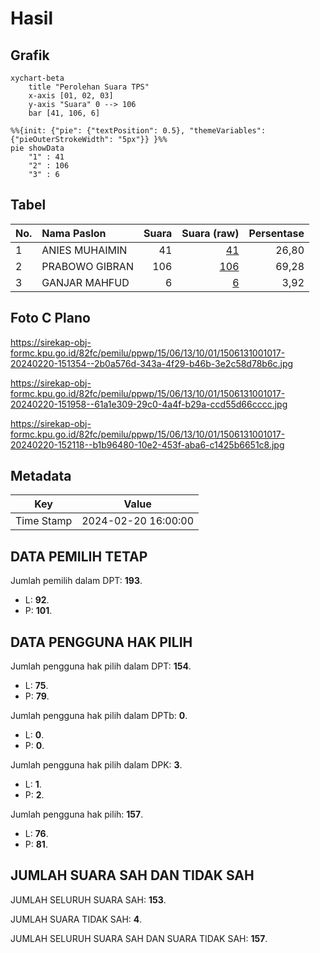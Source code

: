 # Hasil

## Grafik

```mermaid
xychart-beta
    title "Perolehan Suara TPS"
    x-axis [01, 02, 03]
    y-axis "Suara" 0 --> 106
    bar [41, 106, 6]
```

```mermaid
%%{init: {"pie": {"textPosition": 0.5}, "themeVariables": {"pieOuterStrokeWidth": "5px"}} }%%
pie showData
    "1" : 41
    "2" : 106
    "3" : 6
```

## Tabel

| No. | Nama Paslon    | Suara | Suara (raw) | Persentase |
|:--- |:-------------- | -----:| -----------:| ----------:|
| 1   | ANIES MUHAIMIN | 41    | [41][p-1]   | 26,80      |
| 2   | PRABOWO GIBRAN | 106   | [106][p-2]  | 69,28      |
| 3   | GANJAR MAHFUD  | 6     | [6][p-3]    | 3,92       |


[p-1]: https://github.com/gigit-pemilu/pemilu-2024-15-jambi/blob/main/pilpres/hitung-suara/sub/15-jambi/sub/06-tanjung-jabung-barat/sub/13-senyerang/sub/1001-senyerang/sub/017-tps/sub/paslon-1.txt
[p-2]: https://github.com/gigit-pemilu/pemilu-2024-15-jambi/blob/main/pilpres/hitung-suara/sub/15-jambi/sub/06-tanjung-jabung-barat/sub/13-senyerang/sub/1001-senyerang/sub/017-tps/sub/paslon-2.txt
[p-3]: https://github.com/gigit-pemilu/pemilu-2024-15-jambi/blob/main/pilpres/hitung-suara/sub/15-jambi/sub/06-tanjung-jabung-barat/sub/13-senyerang/sub/1001-senyerang/sub/017-tps/sub/paslon-3.txt

## Foto C Plano

https://sirekap-obj-formc.kpu.go.id/82fc/pemilu/ppwp/15/06/13/10/01/1506131001017-20240220-151354--2b0a576d-343a-4f29-b46b-3e2c58d78b6c.jpg

https://sirekap-obj-formc.kpu.go.id/82fc/pemilu/ppwp/15/06/13/10/01/1506131001017-20240220-151958--61a1e309-29c0-4a4f-b29a-ccd55d66cccc.jpg

https://sirekap-obj-formc.kpu.go.id/82fc/pemilu/ppwp/15/06/13/10/01/1506131001017-20240220-152118--b1b96480-10e2-453f-aba6-c1425b6651c8.jpg


## Metadata

| Key        | Value               |
| ---------- | ------------------- |
| Time Stamp | 2024-02-20 16:00:00 |


## DATA PEMILIH TETAP

Jumlah pemilih dalam DPT: **193**.
 * L: **92**.
 * P: **101**.

## DATA PENGGUNA HAK PILIH

Jumlah pengguna hak pilih dalam DPT: **154**.
 * L: **75**.
 * P: **79**.

Jumlah pengguna hak pilih dalam DPTb: **0**.
 * L: **0**.
 * P: **0**.

Jumlah pengguna hak pilih dalam DPK: **3**.
 * L: **1**.
 * P: **2**.

Jumlah pengguna hak pilih: **157**.
 * L: **76**.
 * P: **81**.

## JUMLAH SUARA SAH DAN TIDAK SAH

JUMLAH SELURUH SUARA SAH: **153**.

JUMLAH SUARA TIDAK SAH: **4**.

JUMLAH SELURUH SUARA SAH DAN SUARA TIDAK SAH: **157**.


